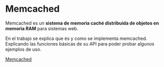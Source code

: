# Memcached

Memcached es un **sistema de memoria caché distribuida de objetos en memoria RAM** para sistemas web.  

En el trabajo se explica que és y como se implementa memcached. 
Explicando las funciones básicas de su API para poder probar algunos ejemplos de uso.

[Memcached](Memcached.pdf)
